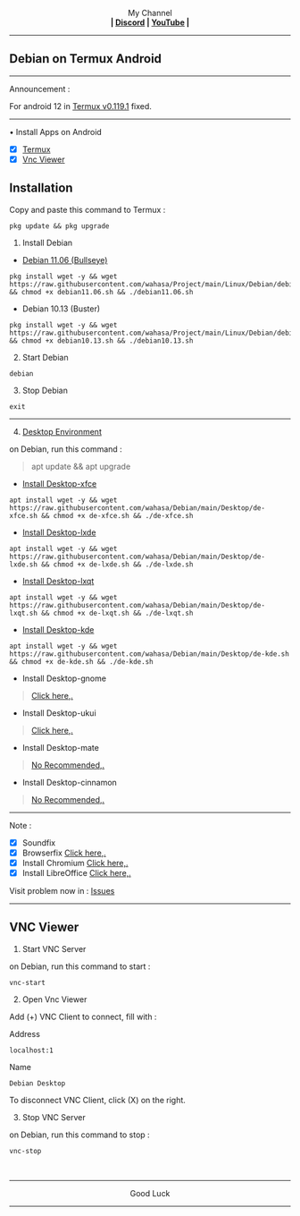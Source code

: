 
<p align="center">My Channel</br><b>
| <a href="https://discord.gg/GCehyym">Discord</a> | <a href="https://youtube.com/channel/UC3sLb7eZCu72iv3G1yUhUHQ">YouTube</a> |</b></p>

---
## Debian on Termux Android

---
Announcement :

For android 12 in [Termux v0.119.1](https://apkcombo.com/termux/com.termux/) fixed.

---
• Install Apps on Android
- [x] [Termux](https://github.com/termux/termux-app/releases)
- [x] [Vnc Viewer](https://play.google.com/store/apps/details?id=com.realvnc.viewer.android)

## Installation

Copy and paste this command to Termux :

```
pkg update && pkg upgrade
```

1. Install Debian

* [Debian 11.06 (Bullseye)](https://youtu.be/OuglfkuLD4A)

```
pkg install wget -y && wget https://raw.githubusercontent.com/wahasa/Project/main/Linux/Debian/debian11.06.sh && chmod +x debian11.06.sh && ./debian11.06.sh
```

* Debian 10.13 (Buster)
```
pkg install wget -y && wget https://raw.githubusercontent.com/wahasa/Project/main/Linux/Debian/debian10.13.sh && chmod +x debian10.13.sh && ./debian10.13.sh
```

2. Start Debian

```
debian
```

3. Stop Debian

```
exit
```

---

4. [Desktop Environment](https://github.com/wahasa/Debian/issues/8)

on Debian, run this command :

> apt update && apt upgrade

* [Install Desktop-xfce](https://youtu.be/Es9ncg6vBSk)

```
apt install wget -y && wget https://raw.githubusercontent.com/wahasa/Debian/main/Desktop/de-xfce.sh && chmod +x de-xfce.sh && ./de-xfce.sh
```

* [Install Desktop-lxde](https://youtu.be/_Q0FZd6ZUyo)
```
apt install wget -y && wget https://raw.githubusercontent.com/wahasa/Debian/main/Desktop/de-lxde.sh && chmod +x de-lxde.sh && ./de-lxde.sh
```

* [Install Desktop-lxqt](https://youtu.be/qywRCj1cOKw)
```
apt install wget -y && wget https://raw.githubusercontent.com/wahasa/Debian/main/Desktop/de-lxqt.sh && chmod +x de-lxqt.sh && ./de-lxqt.sh
```

* [Install Desktop-kde](https://youtu.be/XFO2GIPvmiY)
```
apt install wget -y && wget https://raw.githubusercontent.com/wahasa/Debian/main/Desktop/de-kde.sh && chmod +x de-kde.sh && ./de-kde.sh
```

* Install Desktop-gnome
> [Click here,.](https://github.com/wahasa/Debian/issues/7)
* Install Desktop-ukui
> [Click here,.](https://github.com/wahasa/Debian/issues/7)
* Install Desktop-mate
> [No Recommended,.](https://github.com/wahasa/Debian/issues/8#issuecomment-1329871851)
* Install Desktop-cinnamon
> [No Recommended,.](https://github.com/wahasa/Debian/issues/8#issuecomment-1329872563)

---
Note :
- [x] Soundfix
- [x] Browserfix [Click here,.](https://github.com/wahasa/Debian/issues/5#issuecomment-1175778341)
- [x] Install Chromium [Click here,.](https://github.com/wahasa/Debian/issues/9#issuecomment-1321005359)
- [x] Install LibreOffice [Click here,.](https://github.com/wahasa/Debian/issues/9#issuecomment-1321005437)

Visit problem now in : [Issues](https://github.com/wahasa/Debian/issues)

---
## VNC Viewer

1. Start VNC Server

on Debian, run this command to start :

```
vnc-start
```

2. Open Vnc Viewer

Add (+) VNC Client to connect, fill with :

Address
```
localhost:1
```

Name
```
Debian Desktop
```

To disconnect VNC Client, click (X) on the right.

3. Stop VNC Server

on Debian, run this command to stop :

```
vnc-stop
```
</br>

---
<p align="center">Good Luck</p>

---
